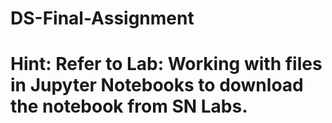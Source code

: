# DS-Final-Assignment
# Hint: Refer to Lab: Working with files in Jupyter Notebooks to download the notebook from SN Labs.
